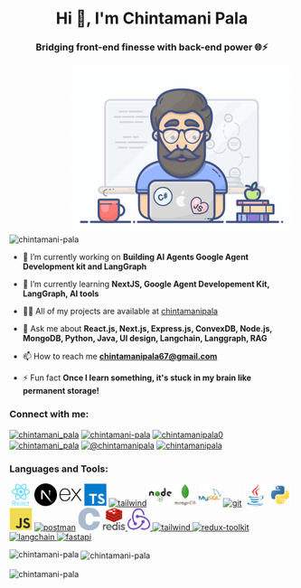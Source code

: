 <h1 align="center">Hi 👋, I'm Chintamani Pala</h1>
<h3 align="center">Bridging front-end finesse with back-end power 🌐⚡</h3>

<img align="right" alt="coding gif" width="400" src="https://raw.githubusercontent.com/chintamani-pala/chintamani-pala/main/gif/coding.gif"/>

<p align="left"> <img src="https://komarev.com/ghpvc/?username=chintamani-pala&label=Profile%20views&color=0e75b6&style=flat" alt="chintamani-pala" /> </p>

- 🔭 I’m currently working on **Building AI Agents Google Agent Development kit and LangGraph**

- 🌱 I’m currently learning **NextJS, Google Agent Developement Kit, LangGraph, AI tools**

- 👨‍💻 All of my projects are available at [chintamanipala](https://chintamani.vercel.app)

<!-- - 📝 I regularly write articles on [https://hashnode.com/@chintamanipala](https://hashnode.com/@chintamanipala) -->

- 💬 Ask me about **React.js, Next.js, Express.js, ConvexDB, Node.js, MongoDB, Python, Java, UI design, Langchain, Langgraph, RAG**

- 📫 How to reach me **chintamanipala67@gmail.com**

<!-- - 📄 Know about my experiences [My Resume](https://drive.google.com/file/d/15qt4EYbbHC4A1vek6PxHENQXbXPtPmbc/view?usp=sharing)-->

- ⚡ Fun fact **Once I learn something, it's stuck in my brain like permanent storage!**

<h3 align="left">Connect with me:</h3>
<p align="left">
<a href="https://twitter.com/chintamani_pala" target="blank"><img align="center" src="https://raw.githubusercontent.com/rahuldkjain/github-profile-readme-generator/master/src/images/icons/Social/twitter.svg" alt="chintamani_pala" height="30" width="40" /></a>
<a href="https://linkedin.com/in/chintamani-pala" target="blank"><img align="center" src="https://raw.githubusercontent.com/rahuldkjain/github-profile-readme-generator/master/src/images/icons/Social/linked-in-alt.svg" alt="chintamani-pala" height="30" width="40" /></a>
<a href="https://fb.com/chintamanipala0" target="blank"><img align="center" src="https://raw.githubusercontent.com/rahuldkjain/github-profile-readme-generator/master/src/images/icons/Social/facebook.svg" alt="chintamanipala0" height="30" width="40" /></a>
<a href="https://instagram.com/chintamani_pala" target="blank"><img align="center" src="https://raw.githubusercontent.com/rahuldkjain/github-profile-readme-generator/master/src/images/icons/Social/instagram.svg" alt="chintamani_pala" height="30" width="40" /></a>
<a href="https://hashnode.com/@chintamanipala" target="blank"><img align="center" src="https://raw.githubusercontent.com/rahuldkjain/github-profile-readme-generator/master/src/images/icons/Social/hashnode.svg" alt="@chintamanipala" height="30" width="40" /></a>
<a href="https://www.leetcode.com/chintamanipala" target="blank"><img align="center" src="https://raw.githubusercontent.com/rahuldkjain/github-profile-readme-generator/master/src/images/icons/Social/leet-code.svg" alt="chintamanipala" height="30" width="40" /></a>
</p>

<h3 align="left">Languages and Tools:</h3>
<p align="left">
  <a href="https://reactjs.org/" target="_blank"><img src="https://raw.githubusercontent.com/devicons/devicon/master/icons/react/react-original-wordmark.svg" alt="react" width="40" height="40"/></a>
  <a href="https://nextjs.org/" target="_blank"><img src="https://raw.githubusercontent.com/devicons/devicon/master/icons/nextjs/nextjs-original.svg" alt="nextjs" width="40" height="40"/></a>
  <a href="https://expressjs.com" target="_blank"><img src="https://raw.githubusercontent.com/devicons/devicon/master/icons/express/express-original.svg" alt="express" width="40" height="40"/></a>
  <a href="https://www.typescriptlang.org/" target="_blank"><img src="https://raw.githubusercontent.com/devicons/devicon/master/icons/typescript/typescript-original.svg" alt="typescript" width="40" height="40"/></a>
  <a href="https://tailwindcss.com/" target="_blank"><img src="https://www.vectorlogo.zone/logos/tailwindcss/tailwindcss-icon.svg" alt="tailwind" width="40" height="40"/></a>
  <a href="https://nodejs.org" target="_blank"><img src="https://raw.githubusercontent.com/devicons/devicon/master/icons/nodejs/nodejs-original-wordmark.svg" alt="nodejs" width="40" height="40"/></a>
  <a href="https://www.mongodb.com/" target="_blank"><img src="https://raw.githubusercontent.com/devicons/devicon/master/icons/mongodb/mongodb-original-wordmark.svg" alt="mongodb" width="40" height="40"/></a>
  <a href="https://www.mysql.com/" target="_blank"><img src="https://raw.githubusercontent.com/devicons/devicon/master/icons/mysql/mysql-original-wordmark.svg" alt="mysql" width="40" height="40"/></a>
  <a href="https://git-scm.com/" target="_blank"><img src="https://www.vectorlogo.zone/logos/git-scm/git-scm-icon.svg" alt="git" width="40" height="40"/></a>
  <a href="https://www.java.com" target="_blank"><img src="https://raw.githubusercontent.com/devicons/devicon/master/icons/java/java-original.svg" alt="java" width="40" height="40"/></a>
  <a href="https://www.python.org" target="_blank"><img src="https://raw.githubusercontent.com/devicons/devicon/master/icons/python/python-original.svg" alt="python" width="40" height="40"/></a>
  <a href="https://developer.mozilla.org/en-US/docs/Web/JavaScript" target="_blank"><img src="https://raw.githubusercontent.com/devicons/devicon/master/icons/javascript/javascript-original.svg" alt="javascript" width="40" height="40"/></a>
  <a href="https://postman.com" target="_blank"><img src="https://www.vectorlogo.zone/logos/getpostman/getpostman-icon.svg" alt="postman" width="40" height="40"/></a>
  <a href="https://www.cprogramming.com/" target="_blank"><img src="https://raw.githubusercontent.com/devicons/devicon/master/icons/c/c-original.svg" alt="c" width="40" height="40"/></a>
  <a href="https://redis.io" target="_blank" rel="noreferrer"> <img src="https://raw.githubusercontent.com/devicons/devicon/master/icons/redis/redis-original-wordmark.svg" alt="redis" width="40" height="40"/> </a> <a href="https://redux.js.org" target="_blank" rel="noreferrer"> <img src="https://raw.githubusercontent.com/devicons/devicon/master/icons/redux/redux-original.svg" alt="redux" width="40" height="40"/> </a> <a href="https://tailwindcss.com/" target="_blank" rel="noreferrer"> <img src="https://www.vectorlogo.zone/logos/tailwindcss/tailwindcss-icon.svg" alt="tailwind" width="40" height="40"/> </a>
  <a href="https://redux-toolkit.js.org/" target="_blank" rel="noreferrer"> <img src="https://redux-toolkit.js.org/img/redux_white.svg" alt="redux-toolkit" width="40" height="40"/> </a>
   <a href="https://www.langchain.com/" target="_blank" rel="noreferrer"> <img src="https://python.langchain.com/img/brand/wordmark-dark.png" alt="langchain" width="100"/> </a>
   <a href="https://fastapi.tiangolo.com/" target="_blank" rel="noreferrer"> <img src="https://fastapi.tiangolo.com/img/logo-margin/logo-teal.png" alt="fastapi" width="100"/> </a>
</p>
<p><img align="left" src="https://github-readme-stats.vercel.app/api/top-langs?username=chintamani-pala&show_icons=true&locale=en&layout=compact" alt="chintamani-pala" /></p>

<p>&nbsp;<img align="center" src="https://github-readme-stats.vercel.app/api?username=chintamani-pala&show_icons=true&locale=en" alt="chintamani-pala" /></p>

<p><img align="center" src="https://github-readme-streak-stats.herokuapp.com/?user=chintamani-pala&" alt="chintamani-pala" /></p>
